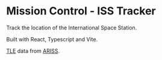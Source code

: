 # Mission Control - ISS Tracker

Track the location of the International Space Station.

Built with React, Typescript and Vite.

[TLE](https://en.wikipedia.org/wiki/Two-line_element_set) data from [ARISS](https://www.ariss.org/).
